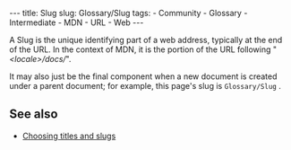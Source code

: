 --- title: Slug slug: Glossary/Slug tags: - Community - Glossary - Intermediate - MDN - URL - Web ---

<span class="seoSummary">A Slug is the unique identifying part of a web address, typically at the end of the URL. In the context of MDN, it is the portion of the URL following "_&lt;locale&gt;/docs/_".</span>

It may also just be the final component when a new document is created under a parent document; for example, this page's slug is `Glossary/Slug` .

## See also

- [Choosing titles and slugs](/en-US/docs/MDN/Guidelines/Writing_style_guide#choosing_titles_and_slugs)
